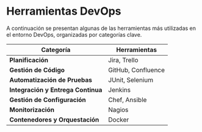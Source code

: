 # Herramientas DevOps

A continuación se presentan algunas de las herramientas más utilizadas en el entorno DevOps, organizadas por categorías clave.

| **Categoría**                    | **Herramientas**                   |
|----------------------------------|------------------------------------|
| **Planificación**                | Jira, Trello                       |
| **Gestión de Código**            | GitHub, Confluence                 |
| **Automatización de Pruebas**    | JUnit, Selenium                    |
| **Integración y Entrega Continua** | Jenkins                          |
| **Gestión de Configuración**     | Chef, Ansible                      |
| **Monitorización**               | Nagios                             |
| **Contenedores y Orquestación**  | Docker                             |

